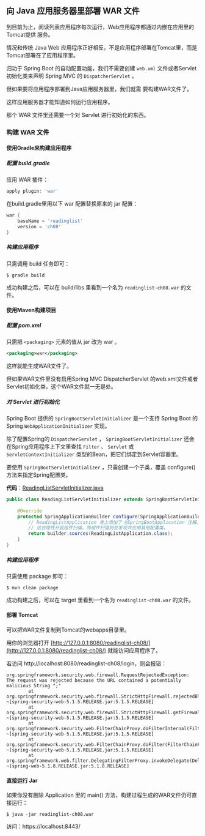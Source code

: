 ## 向 Java 应用服务器里部署 WAR 文件

到目前为止，阅读列表应用程序每次运行，Web应用程序都通过内嵌在应用里的Tomcat提供
服务。

情况和传统 Java Web 应用程序正好相反。不是应用程序部署在Tomcat里，而是Tomcat部署在了应用程序里。

归功于 Spring Boot 的自动配置功能，我们不需要创建 `web.xml` 文件或者Servlet初始化类来声明 Spring MVC 的 `DispatcherServlet` 。

但如果要将应用程序部署到Java应用服务器里，我们就需
要构建WAR文件了。

这样应用服务器才能知道如何运行应用程序。

那个 WAR 文件里还需要一个对 Servlet 进行初始化的东西。

### 构建 WAR 文件

#### 使用Gradle来构建应用程序

##### 配置 build.gradle

应用 WAR 插件：

```groovy
apply plugin: 'war'
```

在build.gradle里用以下 war 配置替换原来的 jar 配置：

```groovy
war {
	baseName = 'readinglist'
	version = 'ch08'
}
```

##### 构建应用程序

只需调用 build 任务即可：

```
$ gradle build
```

成功构建之后，可以在 build/libs 里看到一个名为 `readinglist-ch08.war` 的文件。

#### 使用Maven构建项目

##### 配置 pom.xml

只需把 `<packaging>` 元素的值从 jar
改为 war 。

```xml
<packaging>war</packaging>
```

这样就能生成WAR文件了。

但如果WAR文件里没有启用Spring MVC DispatcherServlet
的web.xml文件或者Servlet初始化类，这个WAR文件就一无是处。

##### 对 Servlet 进行初始化

Spring Boot 提供的 `SpringBootServletInitializer` 是一个支持
Spring Boot 的 Spring `WebApplicationInitializer` 实现。

除了配置Spring的 `DispatcherServlet` ， `SpringBootServletInitializer` 还会在Spring应用程序上下文里查找 `Filter` 、
`Servlet` 或 `ServletContextInitializer` 类型的Bean，把它们绑定到Servlet容器里。

要使用 `SpringBootServletInitializer` ，只需创建一个子类，覆盖 configure() 方法来指定Spring配置类。

**代码**：[ReadingListServletInitializer.java](readinglist_war/src/main/java/com/example/demo/ReadingListServletInitializer.java)

```java
public class ReadingListServletInitializer extends SpringBootServletInitializer{
    
    @Override
    protected SpringApplicationBuilder configure(SpringApplicationBuilder builder) {
        // ReadingListApplication 类上添加了 @SpringBootApplication 注解。
        // 这会隐性开启组件扫描，而组件扫描则会发现并应用其他配置类。
        return builder.sources(ReadingListApplication.class);
    }
}
```

##### 构建应用程序

只需使用 package 即可：

```
$ mvn clean package
```

成功构建之后，可以在 target 里看到一个名为 `readinglist-ch08.war` 的文件。

#### 部署 Tomcat

可以把WAR文件复制到Tomcat的webapps目录里。

用你的浏览器打开 [http://127.0.0.1:8080/readinglist-ch08/](http://127.0.0.1:8080/readinglist-ch08/) 就能访问应用程序了。

若访问 http://localhost:8080/readinglist-ch08/login，则会报错：

```
org.springframework.security.web.firewall.RequestRejectedException: The request was rejected because the URL contained a potentially malicious String ";"
        at org.springframework.security.web.firewall.StrictHttpFirewall.rejectedBlacklistedUrls(StrictHttpFirewall.java:325) ~[spring-security-web-5.1.5.RELEASE.jar:5.1.5.RELEASE]
        at org.springframework.security.web.firewall.StrictHttpFirewall.getFirewalledRequest(StrictHttpFirewall.java:293) ~[spring-security-web-5.1.5.RELEASE.jar:5.1.5.RELEASE]
        at org.springframework.security.web.FilterChainProxy.doFilterInternal(FilterChainProxy.java:194) ~[spring-security-web-5.1.5.RELEASE.jar:5.1.5.RELEASE]
        at org.springframework.security.web.FilterChainProxy.doFilter(FilterChainProxy.java:178) ~[spring-security-web-5.1.5.RELEASE.jar:5.1.5.RELEASE]
        at org.springframework.web.filter.DelegatingFilterProxy.invokeDelegate(DelegatingFilterProxy.java:357) ~[spring-web-5.1.8.RELEASE.jar:5.1.8.RELEASE]
```

#### 直接运行 Jar

如果你没有删除 Application 里的 main() 方法，构建过程生成的WAR文件仍可直接运行：

```
$ java -jar readinglist-ch08.war
```

访问：https://localhost:8443/

